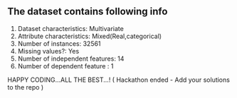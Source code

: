 The dataset contains following info
------------------------------------

1.  Dataset characteristics: 				Multivariate  
2.  Attribute characteristics: 			Mixed(Real,categorical)  
3.  Number of instances: 					  32561  
4.  Missing values?: 						    Yes  
5.  Number of independent features:		        14  
6.  Number of dependent feature :			    1 
  
HAPPY CODING...ALL THE BEST...!
( Hackathon ended - Add your solutions to the repo )
